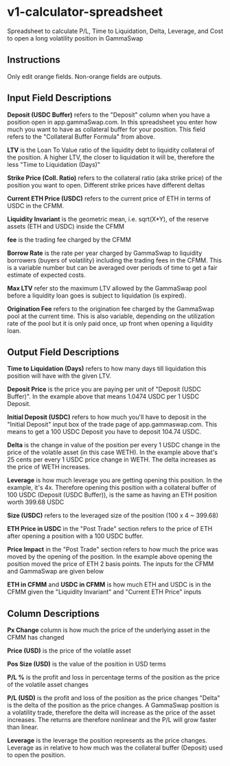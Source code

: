# v1-calculator-spreadsheet
Spreadsheet to calculate P/L, Time to Liquidation, Delta, Leverage, and Cost to open a long volatility position in GammaSwap

## Instructions
Only edit orange fields. Non-orange fields are outputs.

## Input Field Descriptions
<b>Deposit (USDC Buffer)</b> refers to the "Deposit" column when you have a position open in app.gammaSwap.com. In this spreadsheet you enter how much you want to have as collateral buffer for your position. This field refers to the "Collateral Buffer Formula" from above.

<b>LTV</b> is the Loan To Value ratio of the liquidity debt to liquidity collateral of the position. A higher LTV, the closer to liquidation it will be, therefore the less "Time to Liquidation (Days)"

<b>Strike Price (Coll. Ratio)</b> refers to the collateral ratio (aka strike price) of the position you want to open. Different strike prices have different deltas

<b>Current ETH Price (USDC)</b> refers to the current price of ETH in terms of USDC in the CFMM.

<b>Liquidity Invariant</b> is the geometric mean, i.e. sqrt(X*Y), of the reserve assets (ETH and USDC) inside the CFMM

<b>fee</b> is the trading fee charged by the CFMM

<b>Borrow Rate</b> is the rate per year charged by GammaSwap to liquidity borrowers (buyers of volatility) including the trading fees in the CFMM. This is a variable number but can be averaged over periods of time to get a fair estimate of expected costs.

<b>Max LTV</b> refer sto the maximum LTV allowed by the GammaSwap pool before a liquidity loan goes is subject to liquidation (is expired).

<b>Origination Fee</b> refers to the origination fee charged by the GammaSwap pool at the current time. This is also variable, depending on the utilization rate of the pool but it is only paid once, up front when opening a liquidity loan.

## Output Field Descriptions

<b>Time to Liquidation (Days)</b> refers to how many days till liquidation this position will have with the given LTV.

<b>Deposit Price</b> is the price you are paying per unit of "Deposit (USDC Buffer)". In the example above that means 1.0474 USDC per 1 USDC Deposit.

<b>Initial Deposit (USDC)</b> refers to how much you'll have to deposit in the "Initial Deposit" input box of the trade page of app.gammaswap.com. This means to get a 100 USDC Deposit you have to deposit 104.74 USDC.

<b>Delta</b> is the change in value of the position per every 1 USDC change in the price of the volatile asset (in this case WETH). In the example above that's 25 cents per every 1 USDC price change in WETH. The delta increases as the price of WETH increases.

<b>Leverage</b> is how much leverage you are getting opening this position. In the example, it's 4x. Therefore opening this position with a collateral buffer of 100 USDC (Deposit (USDC Buffer)), is the same as having an ETH position worth 399.68 USDC

<b>Size (USDC)</b> refers to the leveraged size of the position (100 x 4 ~ 399.68)

<b>ETH Price in USDC</b> in the "Post Trade" section refers to the price of ETH after opening a position with a 100 USDC buffer.

<b>Price Impact</b> in the "Post Trade" section refers to how much the price was moved by the opening of the position. In the example above opening the position moved the price of ETH 2 basis points. The inputs for the CFMM and GammaSwap are given below

<b>ETH in CFMM</b> and <b>USDC in CFMM</b> is how much ETH and USDC is in the CFMM given the "Liquidity Invariant" and "Current ETH Price" inputs

## Column Descriptions

<b>Px Change</b> column is how much the price of the underlying asset in the CFMM has changed

<b>Price (USD)</b> is the price of the volatile asset

<b>Pos Size (USD)</b> is the value of the position in USD terms

<b>P/L %</b> is the profit and loss in percentage terms of the position as the price of the volatile asset changes

<b>P/L (USD)</b> is the profit and loss of the position as the price changes
"Delta" is the delta of the position as the price changes. A GammaSwap position is a volatility trade, therefore the delta will increase as the price of the asset increases. The returns are therefore nonlinear and the P/L will grow faster than linear.

<b>Leverage</b> is the leverage the position represents as the price changes. Leverage as in relative to how much was the collateral buffer (Deposit) used to open the position.
